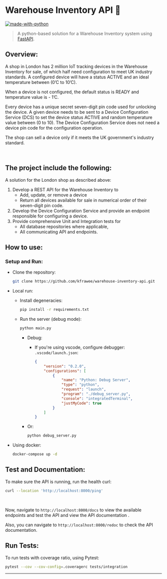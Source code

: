 # Warehouse Inventory API 🏪

[![made-with-python](https://img.shields.io/badge/Made%20with-Python-1f425f.svg)](https://www.python.org/) 

> A python-based solution for a Warehouse Inventory system using [FastAPI](https://fastapi.tiangolo.com/lo/).
## Overview:

A shop in London has 2 million IoT tracking devices in the Warehouse Inventory for sale,
of which half need configuration to meet UK industry standards.
A configured device will have a status ACTIVE and an ideal temperature between (0’C to
10’C).

When a device is not configured, the default status is READY and temperature value is -
1’C.

Every device has a unique secret seven-digit pin code used for unlocking the device.
A given device needs to be sent to a Device Configuration Service (DCS) to set the device
status ACTIVE and random temperature value between (0 to 10).
The Device Configuration Service does not need a device pin code for the configuration
operation.

The shop can sell a device only if it meets the UK government's industry standard.

<br>

## The project include the following:
A solution for the London shop as described above:
1. Develop a REST API for the Warehouse Inventory to
    - Add, update, or remove a device
    - Return all devices available for sale in numerical order of their seven-digit
pin code.
2. Develop the Device Configuration Service and provide an endpoint responsible for configuring a device.
3. Provide comprehensive Unit and Integration tests for
    - All database repositories where applicable,
    - All communicating API and endpoints.


## How to use:
### Setup and Run: 
- Clone the repository:
    ```sh
    git clone https://github.com/kfrawee/warehouse-inventory-api.git
    ```
- Local run:
    - Install degeneracies:
        ```sh
        pip install -r requirements.txt
        ```
    - Run the server (debug mode):
        ```sh
        python main.py
        ```
        - Debug: 

            - If you're using vscode, configure debugger: `.vscode/launch.json`:

                ```json
                {
                    "version": "0.2.0",
                    "configurations": [
                        {
                            "name": "Python: Debug Server",
                            "type": "python",
                            "request": "launch",
                            "program": "./debug_server.py",
                            "console": "integratedTerminal",
                            "justMyCode": true
                        }
                    ]
                }
                ```

        - Or:
                
            ```sh
            python debug_server.py
            ```

- Using docker:
    ```sh 
    docker-compose up -d
    ```
## Test and Documentation:
To make sure the API is running, run the health curl:
```sh
curl --location 'http://localhost:8000/ping' 
```
<br>


Now, navigate to `http://localhost:8000/docs` to view the available endpoints and test the API and view the API documentation . <br>

Also, you can navigate to `http://localhost:8000/redoc` to check the API documentation.


## Run Tests:
To run tests with coverage ratio, using Pytest:
```sh
pytest --cov --cov-config=.coveragerc tests/integration
```
---
